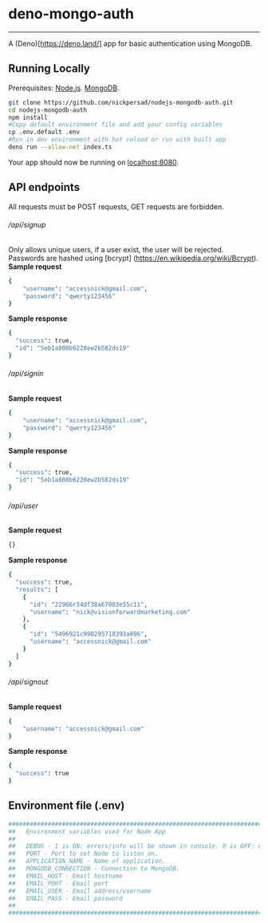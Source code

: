 # deno-mongo-auth

---

A (Deno)[https://deno.land/] app for basic authentication using MongoDB.

## Running Locally

Prerequisites: [Node.js](http://nodejs.org/). [MongoDB](https://www.mongodb.com/download-center/community).

```sh
git clone https://github.com/nickpersad/nodejs-mongodb-auth.git
cd nodejs-mongodb-auth
npm install
#Copy default environment file and add your config variables
cp .env.default .env
#Run in dev environment with hot reload or run with built app
deno run --allow-net index.ts
```

Your app should now be running on [localhost:8080](http://localhost:8080/).

## API endpoints
All requests must be POST requests, GET requests are forbidden.

###### <nodeapp-endpoint>/api/signup
Only allows unique users, if a user exist, the user will be rejected. Passwords are hashed using [bcrypt] (https://en.wikipedia.org/wiki/Bcrypt). 
__Sample request__
```sh
{
	"username": "accessnick@gmail.com",
	"password": "qwerty123456"
}
```
__Sample response__
```sh
{
  "success": true,
  "id": "5eb1a808b6228ew2b582ds19"
}
```

###### <nodeapp-endpoint>/api/signin
__Sample request__
```sh
{
	"username": "accessnick@gmail.com",
	"password": "qwerty123456"
}
```
__Sample response__
```sh
{
  "success": true,
  "id": "5eb1a808b6228ew2b582ds19"
}
```

###### <nodeapp-endpoint>/api/user
__Sample request__
```sh
{}
```
__Sample response__
```sh
{
  "success": true,
  "results": [
    {
      "id": "22966r34df38a67003e55c11",
      "username": "nick@visionforwardmarketing.com"
    },
    {
      "id": "5496921c990295718393a896",
      "username": "accessnick@gmail.com"
    }
  ]
}
```

###### <nodeapp-endpoint>/api/signout
__Sample request__
```sh
{
    "username": "accessnick@gmail.com"
}
```
__Sample response__
```sh
{
  "success": true
}
```

## Environment file (.env)

```sh
########################################################################
##   Environment variables used for Node App
##
##   DEBUG - 1 is ON: errors/info will be shown in console. 0 is OFF: errors/info will be shown in GrayLog.
##   PORT - Port to set Node to listen on.
##   APPLICATION_NAME - Name of application.
##   MONGODB_CONNECTION - Connection to MongoDB.
##   EMAIL_HOST - Email hostname
##   EMAIL_PORT - Email port
##   EMAIL_USER - Email address/username
##   EMAIL_PASS - Email password
##
########################################################################
```
